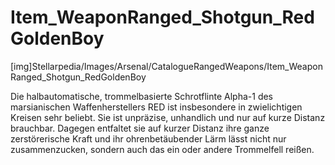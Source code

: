 # Item_WeaponRanged_Shotgun_RedGoldenBoy

[img]Stellarpedia/Images/Arsenal/CatalogueRangedWeapons/Item_WeaponRanged_Shotgun_RedGoldenBoy

Die halbautomatische, trommelbasierte Schrotflinte Alpha-1 des marsianischen Waffenherstellers RED ist insbesondere in zwielichtigen Kreisen sehr beliebt. Sie ist unpräzise, unhandlich und nur auf kurze Distanz brauchbar. Dagegen entfaltet sie auf kurzer Distanz ihre ganze zerstörerische Kraft und ihr ohrenbetäubender Lärm lässt nicht nur zusammenzucken, sondern auch das ein oder andere Trommelfell reißen.
